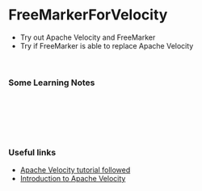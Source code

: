 # FreeMarkerForVelocity
* Try out Apache Velocity and FreeMarker
* Try if FreeMarker is able to replace Apache Velocity

&nbsp;

### Some Learning Notes ###
#####  #####

&nbsp;



&nbsp;
----
### Useful links ###
* [Apache Velocity tutorial followed](https://github.com/eugenp/tutorials/tree/master/apache-velocity)
* [Introduction to Apache Velocity](https://www.baeldung.com/apache-velocity)